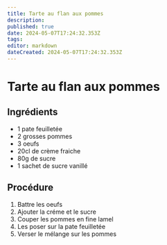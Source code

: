 ```yaml
---
title: Tarte au flan aux pommes
description: 
published: true
date: 2024-05-07T17:24:32.353Z
tags: 
editor: markdown
dateCreated: 2024-05-07T17:24:32.353Z
---
```


# Tarte au flan aux pommes

## Ingrédients

- 1 pate feuilletée
- 2 grosses pommes
- 3 oeufs
- 20cl de crème fraiche
- 80g de sucre
- 1 sachet de sucre vanillé

## Procédure

1. Battre les oeufs
2. Ajouter la créme et le sucre
3. Couper les pommes en fine lamel
4. Les poser sur la pate feuilletée
5. Verser le mélange sur les pommes
